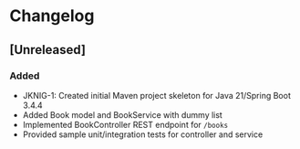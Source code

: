 # Changelog

## [Unreleased]
### Added
- JKNIG-1: Created initial Maven project skeleton for Java 21/Spring Boot 3.4.4
- Added Book model and BookService with dummy list
- Implemented BookController REST endpoint for `/books`
- Provided sample unit/integration tests for controller and service
